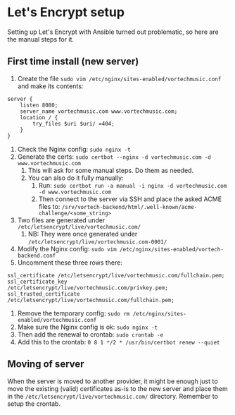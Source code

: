 # Let's Encrypt setup

Setting up Let's Encrypt with Ansible turned out problematic, so here are the manual steps for it.

## First time install (new server)

1. Create the file `sudo vim /etc/nginx/sites-enabled/vortechmusic.conf` and make its contents:
```
server {
    listen 8080;
    server_name vortechmusic.com www.vortechmusic.com;
    location / {
        try_files $uri $uri/ =404;
    }
}
```
1. Check the Nginx config: `sudo nginx -t`
1. Generate the certs: `sudo certbot --nginx -d vortechmusic.com -d www.vortechmusic.com`
   1. This will ask for some manual steps. Do them as needed.
   1. You can also do it fully manually:
      1. Run: `sudo certbot run -a manual -i nginx -d vortechmusic.com -d www.vortechmusic.com`
      1. Then connect to the server via SSH and place the asked ACME files to:
         `/srv/vortech-backend/html/.well-known/acme-challenge/<some_string>`
1. Two files are generated under `/etc/letsencrypt/live/vortechmusic.com/`
   1. NB: They were once generated under `/etc/letsencrypt/live/vortechmusic.com-0001/`
1. Modify the Nginx config: `sudo vim /etc/nginx/sites-enabled/vortech-backend.conf`
1. Uncomment these three rows there:
```
ssl_certificate /etc/letsencrypt/live/vortechmusic.com/fullchain.pem;
ssl_certificate_key /etc/letsencrypt/live/vortechmusic.com/privkey.pem;
ssl_trusted_certificate /etc/letsencrypt/live/vortechmusic.com/fullchain.pem;
```
1. Remove the temporary config: `sudo rm /etc/nginx/sites-enabled/vortechmusic.conf`
1. Make sure the Nginx config is ok: `sudo nginx -t`
1. Then add the renewal to crontab: `sudo crontab -e`
1. Add this to the crontab: `0 8 1 */2 * /usr/bin/certbot renew --quiet`

## Moving of server

When the server is moved to another provider, it might be enough just to move the existing (valid)
certificates as-is to the new server and place them in the `/etc/letsencrypt/live/vortechmusic.com/`
directory. Remember to setup the crontab.
